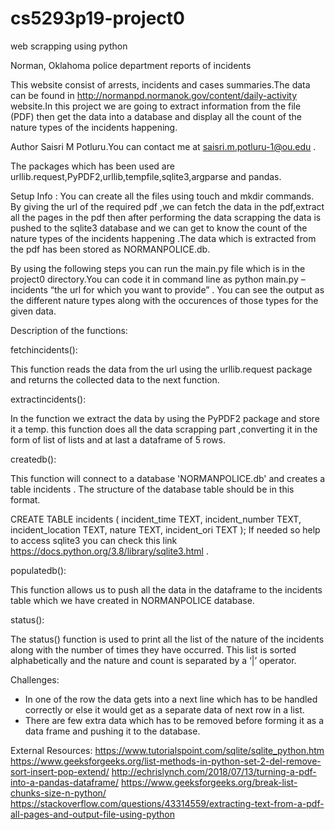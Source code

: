 # cs5293p19-project0
web scrapping using python


Norman, Oklahoma police department reports of incidents 

This website consist of arrests, incidents and cases summaries.The data can be found in http://normanpd.normanok.gov/content/daily-activity website.In this project we are going to extract information from the file (PDF) then get the data into a database and display all the count of the nature types of the incidents happening.

Author Saisri M Potluru.You can contact me at saisri.m.potluru-1@ou.edu .


The packages which has been used are urllib.request,PyPDF2,urllib,tempfile,sqlite3,argparse and pandas.


Setup Info : You can create all the files using touch and mkdir commands.
By giving the url of the required pdf ,we can fetch the data in the pdf,extract all the pages in the pdf then after performing the data scrapping the data is pushed to the sqlite3 database and we can get to know the count of the nature types of the incidents happening .The data which is extracted from the pdf has been stored as NORMANPOLICE.db. 

By using the following steps you can run the main.py file which is in the project0 directory.You can code it in command line as python main.py –incidents “the url for which you want to provide” . You can see the output as the different nature types along with the occurences of those types for the given data.


Description of the functions:

fetchincidents():

This function reads the data from the url using the urllib.request package and returns the collected data to the next function.


extractincidents():

In the function we extract the data by using the PyPDF2 package and store it a temp. this function does all the data scrapping part ,converting it in the form of list of lists and at last  a dataframe of  5 rows.


createdb():

This function will connect to a database 'NORMANPOLICE.db' and creates a table incidents .
The structure of the database table should be in this format.

CREATE TABLE incidents (
incident_time TEXT,
incident_number TEXT,
incident_location TEXT,
nature TEXT,
incident_ori TEXT
);
If needed so help to access sqlite3 you can check this link https://docs.python.org/3.8/library/sqlite3.html .

populatedb():

This function allows us to push all the data in the dataframe to the incidents table which we have created in NORMANPOLICE database.

status():

The status() function is used to print all the list of the nature of the incidents along with the number of times they have occurred. This list is sorted alphabetically and the nature and count is separated by a ‘|’ operator.


Challenges:

-	In one of the row the data gets into a next line which has to be handled correctly or else it would get as a separate data of next row in a list.
-	There are few extra data which has to be removed before forming it as a data frame and pushing it to the database.


External Resources:
https://www.tutorialspoint.com/sqlite/sqlite_python.htm https://www.geeksforgeeks.org/list-methods-in-python-set-2-del-remove-sort-insert-pop-extend/ http://echrislynch.com/2018/07/13/turning-a-pdf-into-a-pandas-dataframe/
https://www.geeksforgeeks.org/break-list-chunks-size-n-python/ 
https://stackoverflow.com/questions/43314559/extracting-text-from-a-pdf-all-pages-and-output-file-using-python 






